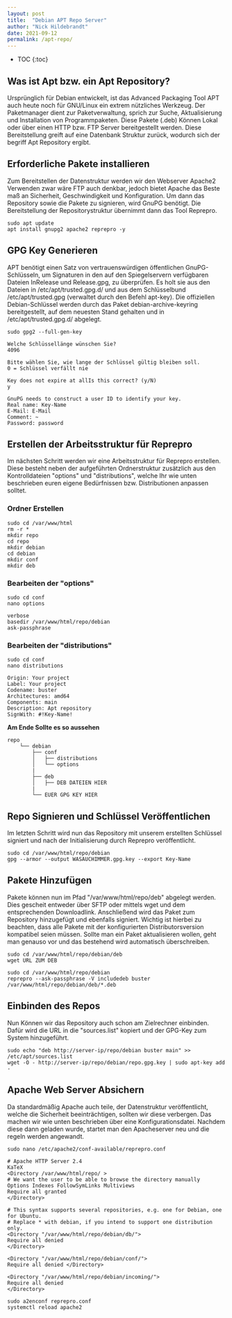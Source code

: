 ```yaml
---
layout: post
title:  "Debian APT Repo Server"
author: "Nick Hildebrandt"
date: 2021-09-12
permalink: /apt-repo/
---
```


* TOC
{:toc}

## Was ist Apt bzw. ein Apt Repository?

Ursprünglich für Debian entwickelt, ist das Advanced Packaging Tool APT auch heute noch für GNU/Linux ein extrem nützliches Werkzeug.
Der Paketmanager dient zur Paketverwaltung, sprich zur Suche, Aktualisierung und Installation von Programmpaketen.
Diese Pakete (.deb) Können Lokal oder über einen HTTP bzw. FTP Server bereitgestellt werden. Diese Bereitstellung greift auf eine Datenbank Struktur zurück,
wodurch sich der begriff Apt Repository ergibt.
 
## Erforderliche Pakete installieren

Zum Bereitstellen der Datenstruktur werden wir den Webserver Apache2 Verwenden zwar wäre FTP auch denkbar,
jedoch bietet Apache das Beste maß an Sicherheit, Geschwindigkeit und Konfiguration. Um dann das Repository sowie die Pakete zu signieren,
wird GnuPG benötigt. Die Bereitstellung der Repositorystruktur übernimmt dann das Tool Reprepro.

```shell
sudo apt update
apt install gnupg2 apache2 reprepro -y
```

## GPG Key Generieren

APT benötigt einen Satz von vertrauenswürdigen öffentlichen GnuPG-Schlüsseln,
um Signaturen in den auf den Spiegelservern verfügbaren Dateien InRelease und Release.gpg, zu überprüfen.
Es holt sie aus den Dateien in /etc/apt/trusted.gpg.d/ und aus dem Schlüsselbund /etc/apt/trusted.gpg (verwaltet durch den Befehl apt-key).
Die offiziellen Debian-Schlüssel werden durch das Paket debian-archive-keyring bereitgestellt,
auf dem neuesten Stand gehalten und in /etc/apt/trusted.gpg.d/ abgelegt.

```shell
sudo gpg2 --full-gen-key
```
```shell
Welche Schlüssellänge wünschen Sie?
4096
```
```shell
Bitte wählen Sie, wie lange der Schlüssel gültig bleiben soll.
0 = Schlüssel verfällt nie
```
```shell
Key does not expire at allIs this correct? (y/N)
y
```
```shell
GnuPG needs to construct a user ID to identify your key.
Real name: Key-Name
E-Mail: E-Mail
Comment: ~
Password: password
```
## Erstellen der Arbeitsstruktur für Reprepro

Im nächsten Schritt werden wir eine Arbeitsstruktur für Reprepro erstellen.
Diese besteht neben der aufgeführten Ordnerstruktur zusätzlich aus den Kontrolldateien "options" und "distributions",
welche Ihr wie unten beschrieben euren eigene Bedürfnissen bzw. Distributionen anpassen solltet.

### Ordner Erstellen

```shell
sudo cd /var/www/html
rm -r *
mkdir repo
cd repo
mkdir debian
cd debian
mkdir conf
mkdir deb
```

### Bearbeiten der "options"

```shell
sudo cd conf
nano options
```
```shell
verbose
basedir /var/www/html/repo/debian
ask-passphrase 
```

### Bearbeiten der "distributions"

```shell
sudo cd conf
nano distributions
```
```shell
Origin: Your project
Label: Your project
Codename: buster
Architectures: amd64
Components: main
Description: Apt repository
SignWith: #!Key-Name! 
```

**Am Ende Sollte es so aussehen**

```shell
repo
    └── debian
        ├── conf
        │   ├── distributions
        │   └── options
        |
        ├── deb
        │   ├── DEB DATEIEN HIER
        |
        └── EUER GPG KEY HIER
```

## Repo Signieren und Schlüssel Veröffentlichen

Im letzten Schritt wird nun das Repository mit unserem erstellten Schlüssel signiert und nach der Initialisierung durch Reprepro veröffentlicht.

```shell
sudo cd /var/www/html/repo/debian
gpg --armor --output WASAUCHIMMER.gpg.key --export Key-Name
```

## Pakete Hinzufügen

Pakete können nun im Pfad "/var/www/html/repo/deb" abgelegt werden. Dies gescheit entweder über SFTP oder mittels wget und dem entsprechenden Downloadlink.
Anschließend wird das Paket zum Repository hinzugefügt und ebenfalls signiert.
Wichtig ist hierbei zu beachten, dass alle Pakete mit der konfigurierten Distributorsversion kompatibel seien müssen.
Sollte man ein Paket aktualisieren wollen, geht man genauso vor und das bestehend wird automatisch überschreiben.

```shell
sudo cd /var/www/html/repo/debian/deb
wget URL ZUM DEB
```
```shell
sudo cd /var/www/html/repo/debian
reprepro --ask-passphrase -V includedeb buster /var/www/html/repo/debian/deb/*.deb
```

## Einbinden des Repos

Nun Können wir das Repository auch schon am Zielrechner einbinden. Dafür wird die URL in die "sources.list" kopiert und der GPG-Key zum System hinzugeführt.

```shell
sudo echo "deb http://server-ip/repo/debian buster main" >> /etc/apt/sources.list
wget -O - http://server-ip/repo/debian/repo.gpg.key | sudo apt-key add -
```

## Apache Web Server Absichern

Da standardmäßig Apache auch teile, der Datenstruktur veröffentlicht, welche die Sicherheit beeinträchtigen, sollten wir diese verbergen.
Das machen wir wie unten beschrieben über eine Konfigurationsdatei. Nachdem diese dann geladen wurde,
startet man den Apacheserver neu und die regeln werden angewandt.

```shell
sudo nano /etc/apache2/conf-available/reprepro.conf
```
```shell
# Apache HTTP Server 2.4
KaTeX 
<Directory /var/www/html/repo/ >
# We want the user to be able to browse the directory manually
Options Indexes FollowSymLinks Multiviews
Require all granted
</Directory>

# This syntax supports several repositories, e.g. one for Debian, one for Ubuntu.
# Replace * with debian, if you intend to support one distribution only.
<Directory "/var/www/html/repo/debian/db/">
Require all denied
</Directory>

<Directory "/var/www/html/repo/debian/conf/">
Require all denied </Directory>

<Directory "/var/www/html/repo/debian/incoming/">
Require all denied
</Directory>
```
```shell
sudo a2enconf reprepro.conf
systemctl reload apache2
```
